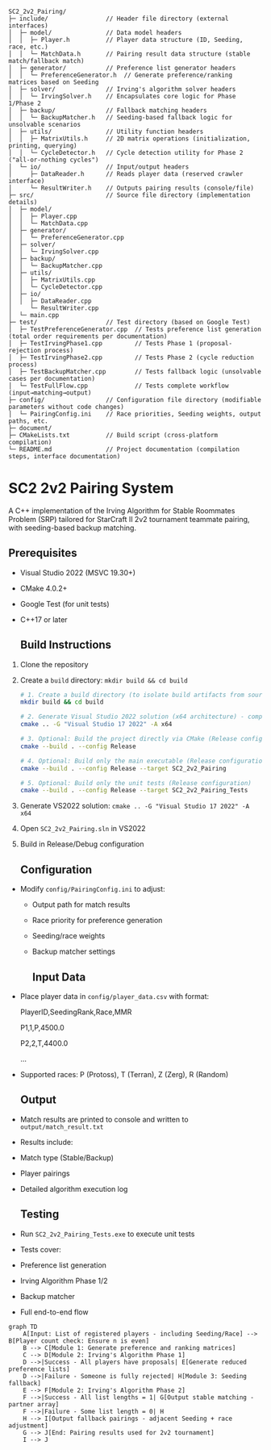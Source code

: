 ﻿```plaintext
SC2_2v2_Pairing/
├─ include/                // Header file directory (external interfaces)
│  ├─ model/               // Data model headers
│  │  ├─ Player.h          // Player data structure (ID, Seeding, race, etc.)
│  │  └─ MatchData.h       // Pairing result data structure (stable match/fallback match)
│  ├─ generator/           // Preference list generator headers
│  │  └─ PreferenceGenerator.h  // Generate preference/ranking matrices based on Seeding
│  ├─ solver/              // Irving's algorithm solver headers
│  │  └─ IrvingSolver.h    // Encapsulates core logic for Phase 1/Phase 2
│  ├─ backup/              // Fallback matching headers
│  │  └─ BackupMatcher.h   // Seeding-based fallback logic for unsolvable scenarios
│  ├─ utils/               // Utility function headers
│  │  ├─ MatrixUtils.h     // 2D matrix operations (initialization, printing, querying)
│  │  └─ CycleDetector.h   // Cycle detection utility for Phase 2 ("all-or-nothing cycles")
│  └─ io/                  // Input/output headers
│     ├─ DataReader.h      // Reads player data (reserved crawler interface)
│     └─ ResultWriter.h    // Outputs pairing results (console/file)
├─ src/                    // Source file directory (implementation details)
│  ├─ model/
│  │  ├─ Player.cpp
│  │  └─ MatchData.cpp
│  ├─ generator/
│  │  └─ PreferenceGenerator.cpp
│  ├─ solver/
│  │  └─ IrvingSolver.cpp
│  ├─ backup/
│  │  └─ BackupMatcher.cpp
│  ├─ utils/
│  │  ├─ MatrixUtils.cpp
│  │  └─ CycleDetector.cpp
│  ├─ io/
│  │  ├─ DataReader.cpp
│     └─ ResultWriter.cpp
│  └─ main.cpp
├─ test/                   // Test directory (based on Google Test)
│  ├─ TestPreferenceGenerator.cpp  // Tests preference list generation (total order requirements per documentation)
│  ├─ TestIrvingPhase1.cpp         // Tests Phase 1 (proposal-rejection process)
│  ├─ TestIrvingPhase2.cpp         // Tests Phase 2 (cycle reduction process)
│  ├─ TestBackupMatcher.cpp        // Tests fallback logic (unsolvable cases per documentation)
│  └─ TestFullFlow.cpp             // Tests complete workflow (input→matching→output)
├─ config/                 // Configuration file directory (modifiable parameters without code changes)
│  └─ PairingConfig.ini    // Race priorities, Seeding weights, output paths, etc.
├─ document/
├─ CMakeLists.txt          // Build script (cross-platform compilation)
└─ README.md               // Project documentation (compilation steps, interface documentation)
```

# SC2 2v2 Pairing System

A C++ implementation of the Irving Algorithm for Stable Roommates Problem (SRP) tailored for StarCraft II 2v2 tournament teammate pairing, with seeding-based backup matching.

## Prerequisites

- Visual Studio 2022 (MSVC 19.30+)

- CMake 4.0.2+

- Google Test (for unit tests)

- C++17 or later
  
  ## Build Instructions
1. Clone the repository

2. Create a `build` directory: `mkdir build && cd build`
   
   ```bash
   # 1. Create a build directory (to isolate build artifacts from source code)
   mkdir build && cd build
   
   # 2. Generate Visual Studio 2022 solution (x64 architecture) - compatible with CMake 4.0.2
   cmake .. -G "Visual Studio 17 2022" -A x64
   
   # 3. Optional: Build the project directly via CMake (Release configuration)
   cmake --build . --config Release
   
   # 4. Optional: Build only the main executable (Release configuration)
   cmake --build . --config Release --target SC2_2v2_Pairing
   
   # 5. Optional: Build only the unit tests (Release configuration)
   cmake --build . --config Release --target SC2_2v2_Pairing_Tests
   ```
   
   

3. Generate VS2022 solution: `cmake .. -G "Visual Studio 17 2022" -A x64`

4. Open `SC2_2v2_Pairing.sln` in VS2022

5. Build in Release/Debug configuration
   
   ## Configuration
- Modify `config/PairingConfig.ini` to adjust:
  
  - Output path for match results
  
  - Race priority for preference generation
  
  - Seeding/race weights
  
  - Backup matcher settings
    
    ## Input Data

- Place player data in `config/player_data.csv` with format:
  
  PlayerID,SeedingRank,Race,MMR
  
  P1,1,P,4500.0
  
  P2,2,T,4400.0
  
  ...

- Supported races: P (Protoss), T (Terran), Z (Zerg), R (Random)
  
  ## Output

- Match results are printed to console and written to `output/match_result.txt`

- Results include:

- Match type (Stable/Backup)

- Player pairings

- Detailed algorithm execution log
  
  ## Testing

- Run `SC2_2v2_Pairing_Tests.exe` to execute unit tests

- Tests cover:

- Preference list generation

- Irving Algorithm Phase 1/2

- Backup matcher

- Full end-to-end flow

```mermaid
graph TD
    A[Input: List of registered players - including Seeding/Race] --> B[Player count check: Ensure n is even]
    B --> C[Module 1: Generate preference and ranking matrices]
    C --> D[Module 2: Irving's Algorithm Phase 1]
    D -->|Success - All players have proposals| E[Generate reduced preference lists]
    D -->|Failure - Someone is fully rejected| H[Module 3: Seeding fallback]
    E --> F[Module 2: Irving's Algorithm Phase 2]
    F -->|Success - All list lengths = 1| G[Output stable matching - partner array]
    F -->|Failure - Some list length = 0| H
    H --> I[Output fallback pairings - adjacent Seeding + race adjustment]
    G --> J[End: Pairing results used for 2v2 tournament]
    I --> J
```
